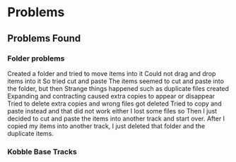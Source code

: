 # Problems
## Problems Found

### Folder problems
Created a folder and tried to move items into it
Could not drag and drop items into it
So tried cut and paste
The items seemed to cut and paste into the folder, but then
Strange things happened such as duplicate files created
Expanding and contracting caused extra copies to appear or disappear
Tried to delete extra copies and wrong files got deleted
Tried to copy and paste instead and that did not work either
I lost some files so 
Then I just decided to cut and paste the items into another track and start over.
After I copied my items into another track, I just deleted that folder and the duplicate items.

### Kobble Base Tracks
